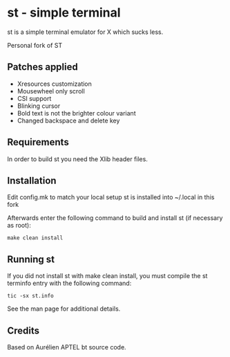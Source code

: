 # st - simple terminal
st is a simple terminal emulator for X which sucks less.

Personal fork of ST

## Patches applied
- Xresources customization
- Mousewheel only scroll
- CSI support
- Blinking cursor
- Bold text is not the brighter colour variant
- Changed backspace and delete key

## Requirements
In order to build st you need the Xlib header files.



## Installation
Edit config.mk to match your local setup 
st is installed into ~/.local in this fork

Afterwards enter the following command to build and install st (if
necessary as root):

    make clean install


## Running st
If you did not install st with make clean install, you must compile
the st terminfo entry with the following command:

    tic -sx st.info

See the man page for additional details.

## Credits
Based on Aurélien APTEL <aurelien dot aptel at gmail dot com> bt source code.

